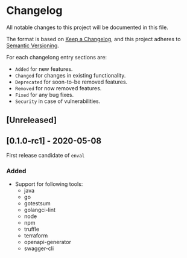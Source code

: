 # Changelog
All notable changes to this project will be documented in this file.

The format is based on [Keep a Changelog](https://keepachangelog.com/en/1.0.0/),
and this project adheres to [Semantic Versioning](https://semver.org/spec/v2.0.0.html).

For each changelong entry sections are:

* `Added` for new features.
* `Changed` for changes in existing functionality.
* `Deprecated` for soon-to-be removed features.
* `Removed` for now removed features.
* `Fixed` for any bug fixes.
* `Security` in case of vulnerabilities.


## [Unreleased]

## [0.1.0-rc1] - 2020-05-08

First release candidate of `enval`

### Added

- Support for following tools:
    - java
    - go
    - gotestsum
    - golangci-lint
    - node
    - npm
    - truffle
    - terraform
    - openapi-generator
    - swagger-cli

